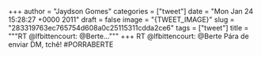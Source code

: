 
+++
author = "Jaydson Gomes"
categories = ["tweet"]
date = "Mon Jan 24 15:28:27 +0000 2011"
draft = false
image = "{TWEET_IMAGE}"
slug = "283319763ec765754d608a0c25115311cdda2ce6"
tags = ["tweet"]
title = """RT @lfbittencourt: @Berte..."""
+++
RT @lfbittencourt: @Berte Pára de enviar DM, tchê! #PORRABERTE
